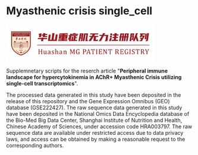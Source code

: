 # Myasthenic crisis single_cell

<img src="https://github.com/Hirriririir/Myasthenic-Crisis-Single-Cell/blob/main/tag.png" width="400px">

Supplemnetary scripts for the reserch article "**Peripheral immune landscape for hypercytokinemia in AChR+ Myasthenic Crisis utilizing single-cell transcriptomics**".

The processed data generated in this study have been deposited in the release of this repository and the Gene Expression Omnibus (GEO) database (GSE222427). The raw sequence data generated in this study have been deposited in the National Omics Data Encyclopedia database of the Bio-Med Big Data Center, Shanghai Institute of Nutrition and Health, Chinese Academy of Sciences, under accession code HRA003797. The raw sequence data are available under restricted access due to data privacy laws, and access can be obtained by making a reasonable request to the corresponding authors.


